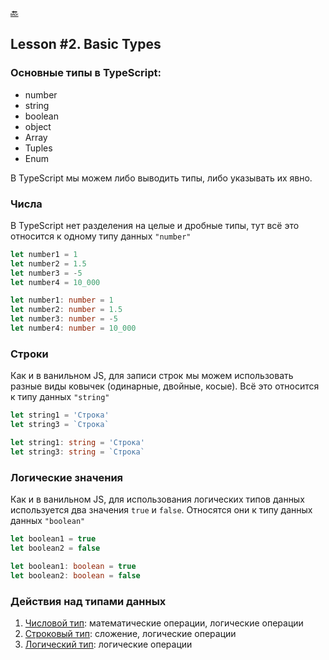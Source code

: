 [🔙](/README.md)

## Lesson #2. Basic Types

### Основные типы в TypeScript:

- number
- string
- boolean
- object
- Array
- Tuples
- Enum

В TypeScript мы можем либо выводить типы, либо указывать их явно.

### Числа

В TypeScript нет разделения на целые и дробные типы, тут всё это относится к одному типу данных `"number"`

```typescript
let number1 = 1
let number2 = 1.5
let number3 = -5
let number4 = 10_000

let number1: number = 1
let number2: number = 1.5
let number3: number = -5
let number4: number = 10_000
```

### Строки

Как и в ванильном JS, для записи строк мы можем использовать разные виды ковычек (одинарные, двойные, косые). Всё это относится к типу данных `"string"`

```typescript
let string1 = 'Строка'
let string3 = `Строка`

let string1: string = 'Строка'
let string3: string = `Строка`
```

### Логические значения

Как и в ванильном JS, для использования логических типов данных используется два значения `true` и `false`. Относятся они к типу данных данных `"boolean"`

```typescript
let boolean1 = true
let boolean2 = false

let boolean1: boolean = true
let boolean2: boolean = false
```

### Действия над типами данных

1. <u>Числовой тип</u>: математические операции, логические операции
2. <u>Строковый тип</u>: сложение, логические операции
3. <u>Логический тип</u>: логические операции

